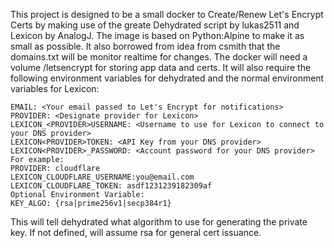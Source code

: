 This project is designed to be a small docker to Create/Renew Let's Encrypt Certs by making use of
the greate Dehydrated script by lukas2511 and Lexicon by AnalogJ. The image is based on Python:Alpine to make it as small as possible.
It also borrowed from idea from csmith that the domains.txt will be monitor realtime for changes.
The docker will need a volume /letsencrypt for storing app data and certs.
It will also require the following environment variables for dehydrated and the normal environment variables for Lexicon:


```
EMAIL: <Your email passed to Let's Encrypt for notifications>
PROVIDER: <Designate provider for Lexicon>
LEXICON_<PROVIDER>USERNAME: <Username to use for Lexicon to connect to your DNS provider>
LEXICON<PROVIDER>TOKEN: <API Key from your DNS provider>
LEXICON<PROVIDER>_PASSWORD: <Account password for your DNS provider>
For example:
PROVIDER: cloudflare
LEXICON_CLOUDFLARE_USERNAME:you@email.com
LEXICON_CLOUDFLARE_TOKEN: asdf1231239182309af
Optional Environment Variable:
KEY_ALGO: {rsa|prime256v1|secp384r1}
```
This will tell dehydrated what algorithm to use for generating the private key. If not defined, will assume rsa for general cert issuance.

